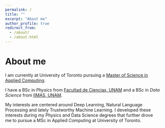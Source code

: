 ```yaml
---
permalink: /
title: ""
excerpt: "About me"
author_profile: true
redirect_from: 
  - /about/
  - /about.html
---
```


About me
=====

I am currently at University of Toronto pursuing a [Master of Science in Applied Computing](https://mscac.utoronto.ca/).

I have a BSc in *Physics* from [Facultad de Ciencias, UNAM](http://www.fciencias.unam.mx/) and a BSc in *Data Science* from
[IIMAS, UNAM](https://www.iimas.unam.mx/). 

My interests are centered around Deep Learning, Natural Language Processing and lately Trustworthy Machine Learning. I developed these interests during my Physics and Data Science degrees that further drove me to pursue a MSc in Applied Computing at University of Toronto.